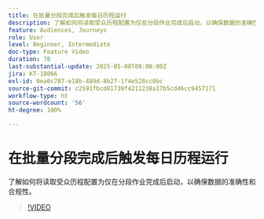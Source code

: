 ```yaml
---
title: 在批量分段完成后触发每日历程运行
description: 了解如何将读取受众历程配置为仅在分段作业完成后启动，以确保数据的准确性和合规性。
feature: Audiences, Journeys
role: User
level: Beginner, Intermediate
doc-type: Feature Video
duration: 78
last-substantial-update: 2025-05-08T00:00:00Z
jira: KT-18066
exl-id: 0ea0c787-e18b-489d-8b27-1f4e528cc0bc
source-git-commit: c2591fbcd01739f4211238a17b5cd46cc9457171
workflow-type: ht
source-wordcount: '56'
ht-degree: 100%

---
```


# 在批量分段完成后触发每日历程运行

了解如何将读取受众历程配置为仅在分段作业完成后启动，以确保数据的准确性和合规性。

>[!VIDEO](https://video.tv.adobe.com/v/3458146/?learn=on&enablevpops)
